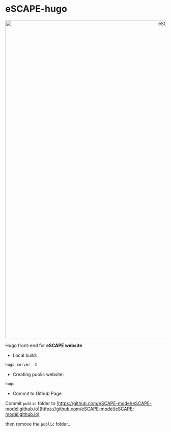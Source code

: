 # eSCAPE-hugo

<div align="center">
    <img width=1000 src="https://github.com/Geodels/eSCAPE/blob/master/images/bg.jpg" alt="eSCAPE" title="eSCAPE Model"</img>
</div>

Hugo front-end for **eSCAPE website**

+ Local build:

```bash
hugo server -D
```

+ Creating public website:

```bash
hugo
```

+ Commit to Github Page

Commit `public` folder to [https://github.com/eSCAPE-model/eSCAPE-model.github.io](https://github.com/eSCAPE-model/eSCAPE-model.github.io)

then remove the `public` folder...
